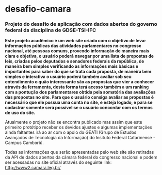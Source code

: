desafio-camara
==============

<h3>Projeto do desafio de aplicação com dados abertos do governo federal da disciplina de GDSE-TSI-IFC</h3>

<p><strong>Este projeto acadêmico é um web site criado com o objetivo de levar informações públicas das atividades parlamentares no congresso nacional, até pessoas comuns, provendo informação de maneira mais clara e objetiva, o usuário poderá navegar por uma lista de propostas de leis, criadas pelos deputados e senadores federais da república, de maneira bem simples verificando as informações mais básicas e importantes para saber do que se trata cada proposta, de maneira bem simples e interativa o usuário poderá também avaliar sob seu entendimento o quão interessante são as propostas que vier a conhecer através da ferramenta, desta forma terá acesso também a um ranking com a pontução dos parlamentares obtida pela somatória das avaliações das propostas no site. Para que o usuário consiga avaliar as propostas é necessário que ele possua uma conta no site, e esteja logado, e para se cadastrar somente será possível se o usuário concordar com os termos de uso do site.</strong></p>

<p>Atualmente o projeto não se encontra publicado mas assim que este primeiro protótipo receber os devidos ajustes e algumas implementações ainda faltantes irá ao ar com o apoio do GEATI (Grupo de Estudos Avançados de Tecnologia da Informação) do Insituto Federal Catarinense - Campus Camboriú.</p>

Todas as informações que serão apresentadas pelo web site são retiradas da API de dados abertos da câmara federal do congresso nacional e podem ser acessadas no site oficial através do seguinte link: <a href="http://www2.camara.leg.br/">http://www2.camara.leg.br/</a>
